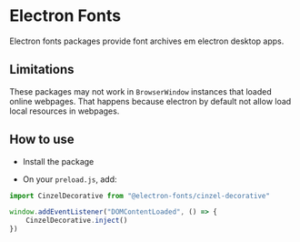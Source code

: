# Electron Fonts

Electron fonts packages provide font archives em electron desktop apps.

## Limitations

These packages may not work in `BrowserWindow` instances that loaded online webpages. That happens because electron by default not allow load local resources in webpages.

## How to use

* Install the package

* On your `preload.js`, add:

```ts
import CinzelDecorative from "@electron-fonts/cinzel-decorative"

window.addEventListener("DOMContentLoaded", () => {
    CinzelDecorative.inject()
})
```